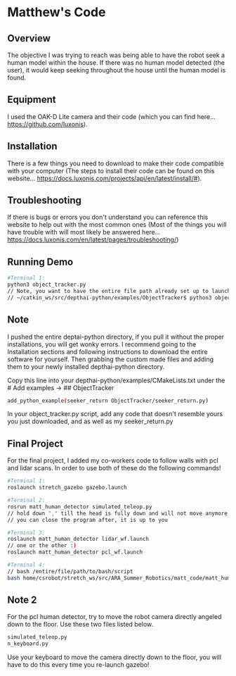 # Matthew's Code
## Overview
The objective I was trying to reach was being able to have the robot seek a human model within the house. If there was no human model detected (the user), it would keep seeking throughout the house until the human model is found.

## Equipment
I used the OAK-D Lite camera and their code (which you can find here... https://github.com/luxonis).

## Installation
There is a few things you need to download to make their code compatible with your computer (The steps to install their code can be found on this website... https://docs.luxonis.com/projects/api/en/latest/install/#).

## Troubleshooting
If there is bugs or errors you don't understand you can reference this website to help out with the most common ones (Most of the things you will have trouble with will most likely be answered here... https://docs.luxonis.com/en/latest/pages/troubleshooting/)

## Running Demo
```bash
#Terminal 1:
python3 object_tracker.py
// Note, you want to have the entire file path already set up to launch
// ~/catkin_ws/src/depthai-python/examples/ObjectTracker$ python3 object_tracker.py
```
## Note
I pushed the entire deptai-python directory, if you pull it without the proper installations, you will get wonky errors. I recommend going to the Installation sections and following instructions to download the entire software for yourself. Then grabbing the custom made files and adding them to your newly installed depthai-python directory. 

Copy this line into your depthai-python/examples/CMakeLists.txt under the # Add examples -> ## ObjectTracker

```bash
add_python_example(seeker_return ObjectTracker/seeker_return.py)
```

In your object_tracker.py script, add any code that doesn't resemble yours you just downloaded, and as well as my seeker_return.py

## Final Project
For the final project, I added my co-workers code to follow walls with pcl and lidar scans. In order to use both of these do the following commands!

```bash
#Terminal 1:
roslaunch stretch_gazebo gazebo.launch

#Terminal 2:
rosrun matt_human_detector simulated_teleop.py
// hold down "," till the head is fully down and will not move anymore
// you can close the program after, it is up to you

#Terminal 3:
roslaunch matt_human_detector lidar_wf.launch
// one or the other :)
roslaunch matt_human_detector pcl_wf.launch

#Terminal 4:
// bash /entire/file/path/to/bash/script
bash home/csrobot/stretch_ws/src/ARA_Summer_Robotics/matt_code/matt_human_detector/sh communicator.sh
```

## Note 2
For the pcl human detector, try to move the robot camera directly angeled down to the floor. Use these two files listed below.

```bash
simulated_teleop.py
n_keyboard.py
```

Use your keyboard to move the camera directly down to the floor, you will have to do this every time you re-launch gazebo!
